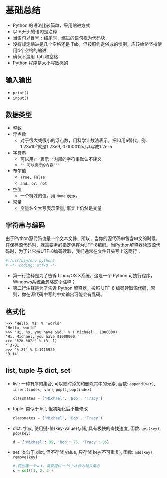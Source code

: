 # 基础总结

* Python 的语法比较简单，采用缩进方式
* 以 `#` 开头的语句是注释
* 当语句以冒号 `:` 结尾时，缩进的语句视为代码块
* 没有规定缩进是几个空格还是 Tab，但按照约定俗成的惯例，应该始终坚持使用4个空格的缩进
* 确保不混用 Tab 和空格
* Python 程序是大小写敏感的

## 输入输出

* `print()`
* `input()`

## 数据类型

* 整数
* 浮点数
  * 对于很大或很小的浮点数，用科学计数法表示，把10用e替代，例: 1.23x10⁹就是1.23e9, 0.000012可以写成1.2e-5
* 字符串
  * 可以用`r''`表示`''`内部的字符串默认不转义
  * `'''可以换行的内容'''`
* 布尔值
  * `True`、`False`
  * `and`、`or`、`not`
* 空值
  * 一个特殊的值，用 `None` 表示。
* 常量
  * 变量名全大写表示常量, 事实上仍然是变量

## 字符串与编码

由于Python源代码也是一个文本文件，所以，当你的源代码中包含中文的时候，在保存源代码时，就需要务必指定保存为UTF-8编码。当Python解释器读取源代码时，为了让它按UTF-8编码读取，我们通常在文件开头写上这两行：

```python
#!/usr/bin/env python3
# -*- coding: utf-8 -*-
```

* 第一行注释是为了告诉 Linux/OS X系统，这是一个 Python 可执行程序，Windows系统会忽略这个注释；
* 第二行注释是为了告诉 Python 解释器，按照 UTF-8 编码读取源代码，否则，你在源代码中写的中文输出可能会有乱码。

## 格式化

```
>>> 'Hello, %s' % 'world'
'Hello, world'
>>> 'Hi, %s, you have $%d.' % ('Michael', 1000000)
'Hi, Michael, you have $1000000.'
>>> '%2d-%02d' % (3, 1)
' 3-01'
>>> '%.2f' % 3.1415926
'3.14'
```

## list, tuple 与 dict, set

* list: 一种有序的集合, 可以随时添加和删除其中的元素, 函数: ```append(var)```, ```insert(index, var)```, ```pop()```, ```pop(index)```
    ```python
    classmates = ['Michael', 'Bob', 'Tracy']
    ```
* tuple: 类似于 list, 但初始化后不能修改
    ```python
    classmates = ('Michael', 'Bob', 'Tracy')
    ```
* dict: 字典, 使用键-值(key-value)存储, 具有极快的查找速度, 函数: ```get(key)```, ```pop(key)```
    ```python
    d = {'Michael': 95, 'Bob': 75, 'Tracy': 85}
    ```
* set: 类似于 dict, 但不存储 value, 只存储 key(不可重复), 函数: ```add(key)```, ```remove(key)```
    ```python
    # 要创建一个set，需要提供一个list作为输入集合
    s = set([1, 2, 3])
    ```
